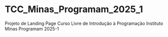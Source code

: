 # TCC_Minas_Programam_2025_1
 Projeto de Landing Page Curso Livre de Introdução à Programação Instituto Minas Programam 2025-1
